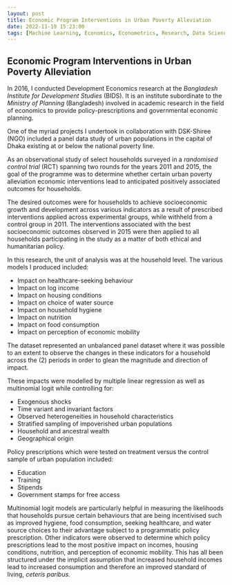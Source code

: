 ```yaml
---
layout: post
title: Economic Program Interventions in Urban Poverty Alleviation
date: 2022-11-19 15:23:00
tags: [Machine Learning, Economics, Econometrics, Research, Data Science]
---
```

## Economic Program Interventions in Urban Poverty Alleviation

In 2016, I conducted Development Economics research at the *Bangladesh Institute for Development Studies* (BIDS). It is an institute subordinate to the *Ministry of Planning* (Bangladesh) involved in academic research in the field of economics to provide policy-prescriptions and governmental economic planning.

One of the myriad projects I undertook in collaboration with DSK-Shiree (NGO) included a panel data study of urban populations in the capital of Dhaka existing at or below the national poverty line.

As an observational study of select households surveyed in a *randomised control trial* (RCT) spanning two rounds for the years 2011 and 2015, the goal of the programme was to determine whether certain urban poverty alleviation economic interventions lead to anticipated positively associated outcomes for households.

The desired outcomes were for households to achieve socioeconomic growth and development across various indicators as a result of prescribed interventions applied across experimental groups, while withheld from a control group in 2011. The interventions associated with the best socioeconomic outcomes observed in 2015 were then applied to all households participating in the study as a matter of both ethical and humanitarian policy.

In this research, the unit of analysis was at the household level. The various models I produced included:
- Impact on healthcare-seeking behaviour
- Impact on log income
- Impact on housing conditions
- Impact on choice of water source
- Impact on household hygiene
- Impact on nutrition
- Impact on food consumption
- Impact on perception of economic mobility

The dataset represented an unbalanced panel dataset where it was possible to an extent to observe the changes in these indicators for a household across the (2) periods in order to glean the magnitude and direction of impact.

These impacts were modelled by multiple linear regression as well as multinomial logit while controlling for:
- Exogenous shocks
- Time variant and invariant factors
- Observed heterogeneities in household characteristics
- Stratified sampling of impoverished urban populations
- Household and ancestral wealth
- Geographical origin

Policy prescriptions which were tested on treatment versus the control sample of urban population included:
- Education
- Training
- Stipends
- Government stamps for free access

Multinomial logit models are particularly helpful in measuring the likelihoods that households pursue certain behaviours that are being incentivised such as improved hygiene, food consumption, seeking healthcare, and water source choices to their advantage subject to a programmatic policy prescription. Other indicators were observed to determine which policy prescriptions lead to the most positive impact on incomes, housing conditions, nutrition, and perception of economic mobility. This has all been structured under the implicit assumption that increased household incomes lead to increased consumption and therefore an improved standard of living, *ceteris paribus*.
